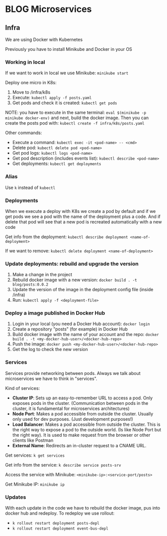 # BLOG Microservices

## Infra

We are using Docker with Kubernetes

Previously you have to install Minikube and Docker in your OS

### Working in local

If we want to work in local we use Minikube: `minikube start`

Deploy one micro in K8s:

1. Move to /infra/k8s
2. Execute: `kubectl apply -f posts.yaml`
3. Get pods and check it is created: `kubectl get pods`

NOTE: you have to execute in the same terminal: `eval $(minikube -p minikube docker-env)` and next, build the docker image. Then you can create the posts pod with: `kubectl create -f infra/k8s/posts.yaml`

Other commands:

- Execute a command: `kubectl exec -it <pod-name> -- <cmd>`
- Delete pod: `kubectl delete pod <pod-name>`
- Get pod logs: `kubectl logs <pod-name>`
- Get pod description (includes events list): `kubectl describe <pod-name>`
- Get deployments: `kubectl get deployments`

### Alias

Use `k` instead of `kubectl`

### Deployments

When we execute a deploy with K8s we create a pod by default and if we get pods we see a pod with the name of the deployment plus a code. And if delete that pod will see that a new pod is recreated automatically with a new code

Get info from the deployment: `kubectl describe deployment <name-of-deployment>`

If we want to remove: `kubectl delete deployment <name-of-deployment>`

### Update deployments: rebuild and upgrade the version

1. Make a change in the project
2. Rebuild docker image with a new version: `docker build . -t blog/posts:0.0.2`
3. Update the version of the image in the deployment config file (inside /infra)
4. Run: `kubectl apply -f <deployment-file>`

### Deploy a image published in Docker Hub

1. Login in your local (you need a Docker Hub account): `docker login`
2. Create a repository "posts" (for example) in Docker Hub
3. Build docker image with the name of your account and the repo: `docker build . -t <my-docker-hub-user>/<docker-hub-repo>`
4. Push the image: `docker push <my-docker-hub-user>/<docker-hub-repo>`
5. Get the log to check the new version

### Services

Services provide networking between pods. Always we talk about microservices we have to think in "services".

Kind of services:

- **Cluster IP**: Sets up an easy-to-remember URL to access a pod. Only exposes pods in the cluster. (Communication between pods in the cluster, it is fundamental for microservices architectures)
- **Node Port**: Makes a pod accessible from outside the cluster. Usually only used for dev purposes. (Just development purposes!)
- **Load Balancer**: Makes a pod accessible from outside the cluster. This is the right way to expose a pod to the outside world. (Is like Node Port but the right way). It is used to make request from the browser or other clients like Postman
- **External Name**: Redirects an in-cluster request to a CNAME URL.

Get services: `k get services`

Get info from the service: `k describe service posts-srv`

Access the service with Minikube: `<minikube-ip>:<service-port/posts>`

Get Minikube IP: `minikube ip`

### Updates

With each update in the code we have to rebuild the docker image, pus into docker hub and redeploy. To redeploy we use rollout:

- `k rollout restart deployment posts-depl`
- `k rollout restart deployment event-bus-depl`
